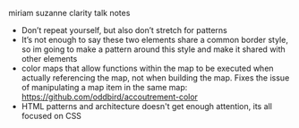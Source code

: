 miriam suzanne clarity talk notes

- Don’t repeat yourself, but also don’t stretch for patterns
- It’s not enough to say these two elements share a common border style, so im going to make a pattern around this style and make it shared with other elements
- color maps that allow functions within the map to be executed when actually referencing the map, not when building the map. Fixes the issue of manipulating a map item in the same map:
   https://github.com/oddbird/accoutrement-color
- HTML patterns and architecture doesn't get enough attention, its all focused on CSS
